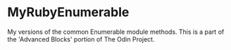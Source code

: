 # MyRubyEnumerable
My versions of the common Enumerable module methods.  This is a part of the 'Advanced Blocks' portion of The Odin Project.
